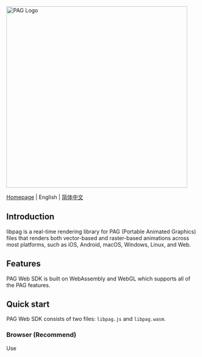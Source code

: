 <img src="https://pag.art/img/readme/logo.png" alt="PAG Logo" width="474"/>

[Homepage](https://pag.art) | English | [简体中文](./README.zh_CN.md)

## Introduction

libpag is a real-time rendering library for PAG (Portable Animated Graphics) files that renders both
vector-based and raster-based animations across most platforms, such as iOS, Android, macOS,
Windows, Linux, and Web.

## Features

PAG Web SDK is built on WebAssembly and WebGL which supports all of the PAG features.

## Quick start

PAG Web SDK consists of two files: `libpag.js` and `libpag.wasm`.

### Browser (Recommend)

Use <script/> to include the library directly, `libpag` will be registered as a global variable.

For production use, we recommend using a specific version number of libpag to avoid unexpected breakage from newer versions:

```html
<script src="https://cdn.jsdelivr.net/npm/libpag@4.1.8/lib/libpag.min.js"></script>
```

You can browse the files of the NPM package at the public CDN [cdn.jsdelivr.net/npm/libpag/](https://cdn.jsdelivr.net/npm/libpag/) , and you can use the keyword `@lastest` to get the lastest version.

The PAG library is also available on other public CDNs that sync with NPM, such as [unpkg](https://unpkg.com/libpag@latest/lib/libpag.min.js).

```html
<canvas class="canvas" id="pag"></canvas>
<script src="https://cdn.jsdelivr.net/npm/libpag@latest/lib/libpag.min.js"></script>
<script>
  window.onload = async () => {
    // Initialize pag webassembly module.
    const PAG = await window.libpag.PAGInit();
    // Fetch pag file data.
    const buffer = await fetch('https://pag.art/file/like.pag').then((response) => response.arrayBuffer());
    // Load the PAGFile from data.
    const pagFile = await PAG.PAGFile.load(buffer);
    // Set canvas size from the PAGFile size.
    const canvas = document.getElementById('pag');
    canvas.width = pagFile.width();
    canvas.height = pagFile.height();
    // Create PAGView.
    const pagView = await PAG.PAGView.init(pagFile, canvas);
    // Play PAGView.
    await pagView.play();
  };
</script>
```

You can use the `locateFile` function to get the path of `libpag.wasm` file. By default, the `libpag.wasm` file is located next to the `libpag.js` file. For example:

```js
const PAG = await window.libpag.PAGInit({
  locateFile: () => {
    if (location.host === 'dev.pag.art') {
      // development environment
      return 'https://dev.pag.art/file/libpag.wasm';
    } else {
      // production environment
      return 'https://pag.art/file/libpag.wasm';
    }
  },
});
```

### EsModule

```bash
$ npm i libpag
```

```js
import { PAGInit } from 'libpag';

PAGInit().then((PAG) => {
  // Initialize pag webassembly module.
});
```

**Note: If you are using ESModule to import PAG Web SDK, you must pack the `libpag.wasm` file manually into the final web program, because the common packing tools usually ignore the wasm file. Then use the `locateFile` function to get the path of the `libpag.wasm` . You also need to upload the `libpag.wasm` file to a server so that users can load it from network.**

There are many kinds of products in the npm package after building. You could read the [doc](./doc/develop-install.md) to know about them.

There is also a [repository](https://github.com/libpag/pag-web) that contains some demos about using PAG Web SDK with HTML / Vue / React / PixiJS.

You can find the API documentation [here](https://pag.art/docs/apis-web.html).

## Browser

| [<img src="https://raw.githubusercontent.com/alrra/browser-logos/master/src/chrome/chrome_48x48.png" alt="Chrome" width="24px" height="24px" />](http://godban.github.io/browsers-support-badges/)<br/>Chrome | [<img src="https://raw.githubusercontent.com/alrra/browser-logos/master/src/safari/safari_48x48.png" alt="Safari" width="24px" height="24px" />](http://godban.github.io/browsers-support-badges/)<br/>Safari | [<img src="https://raw.githubusercontent.com/alrra/browser-logos/master/src/chrome/chrome_48x48.png" alt="Chrome" width="24px" height="24px" />](http://godban.github.io/browsers-support-badges/)<br/>Chrome for Android | [<img src="https://raw.githubusercontent.com/alrra/browser-logos/master/src/safari/safari_48x48.png" alt="Safari" width="24px" height="24px" />](http://godban.github.io/browsers-support-badges/)<br/>Safari on iOS | QQ Browser Mobile |
| ------------------------------------------------------------ | ------------------------------------------------------------ | ------------------------------------------------------------ | ------------------------------------------------------------ | ----------------- |
| Chrome >= 69                                                 | Safari >= 11.3                                               | Android >= 7.0                                               | iOS >= 11.3                                                  | last 2 versions   |

More compatible versions are coming soon.

## Roadmap

Please visit [here](https://github.com/Tencent/libpag/wiki/PAG-Web-roadmap) to see the roadmap of the PAG Web SDK.

## Development

First, make sure you have installed all the tools and dependencies listed in the [README.md](../README.md#Development) located in the project root directory.

### Dependency Management

Then run the following command to install required node modules:

```bash
$ npm install
```

### Build (Debug)

Execute `build.sh debug` to get `libpag.wasm` file.

```bash
# ./web/script/
$ cd script
$ chmod +x ./build.sh
$ ./build.sh debug
```

Build Typescript file.

```bash
# ./web/
$ npm run dev
```

Start HTTP server.

```bash
# ./
$ emrun --browser chrome --serve_root . --port 8081 ./web/demo/index.html
```
Use Chrome to open `http://localhost:8081/web/demo/index.html` to see the demo.

If you need to debug, you can install [C/C++ DevTools Support (DWARF)](https://chrome.google.com/webstore/detail/cc%20%20-devtools-support-dwa/pdcpmagijalfljmkmjngeonclgbbannb), and open Chrome DevTools > Settings > Experiments > Check the "WebAssembly Debugging: Enable DWARF support" option to enable SourceMap support. Now you can debug C++ files in Chrome DevTools.

### Build (Release)

```bash
# ./web/script
$ cd script
$ chmod +x ./build.sh
$ ./build.sh
```

### Build with CLion

Create a new build target in CLion, and use the following **CMake options**（find them under **CLion** > **Preferences** > **Build, Execution, Deployment** > **CMake**）

```
-DCMAKE_TOOLCHAIN_FILE=path/to/emscripten/emscripten/version/cmake/Modules/Platform/Emscripten.cmake
```

### Test

Build release version

```bash
$ cd script & ./build.sh
```

Start test HTTP server.

```bash
$ npm run server
```

Start cypress test.

```bash
$ npm run test
```
